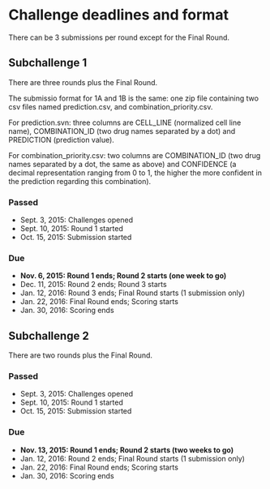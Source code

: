 # Challenge deadlines and format
There can be 3 submissions per round except for the Final Round.

## Subchallenge 1
There are three rounds plus the Final Round.

The submissio format for 1A and 1B is the same: one zip file containing two csv files named prediction.csv, and combination_priority.csv.

For prediction.svn: three columns are CELL_LINE (normalized cell line name), COMBINATION_ID (two drug names separated by a dot) and PREDICTION (prediction value).

For combination_priority.csv: two columns are COMBINATION_ID (two drug names separated by a dot, the same as above) and CONFIDENCE (a decimal representation ranging from 0 to 1, the higher the more confident in the prediction regarding this combination).

### Passed
* Sept. 3, 2015: Challenges opened
* Sept. 10, 2015: Round 1 started
* Oct. 15, 2015: Submission started

### Due
* **Nov. 6, 2015: Round 1 ends; Round 2 starts (one week to go)**
* Dec. 11, 2015: Round 2 ends; Round 3 starts
* Jan. 12, 2016: Round 3 ends; Final Round starts (1 submission only)
* Jan. 22, 2016: Final Round ends; Scoring starts
* Jan. 30, 2016: Scoring ends

## Subchallenge 2
There are two rounds plus the Final Round.

### Passed
* Sept. 3, 2015: Challenges opened
* Sept. 10, 2015: Round 1 started
* Oct. 15, 2015: Submission started

### Due
* **Nov. 13, 2015: Round 1 ends; Round 2 starts (two weeks to go)**
* Jan. 12, 2016: Round 2 ends; Final Round starts (1 submission only)
* Jan. 22, 2016: Final Round ends; Scoring starts
* Jan. 30, 2016: Scoring ends
